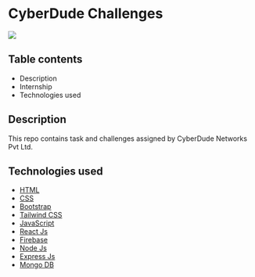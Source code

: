 # CyberDude Challenges

<img src="https://camo.githubusercontent.com/906dc416e333611a12a70b3bfee5978316b20cf51de1800df54a98e764f48f95/68747470733a2f2f6379626572647564656e6574776f726b732e636f6d2f6173736574732f696d672f6173736574732f62616e6e65722e706e67" />

## Table contents

- Description
- Internship
- Technologies used

## Description

This repo contains task and challenges assigned by CyberDude Networks Pvt Ltd.

## Technologies used

- [HTML](https://developer.mozilla.org/en-US/docs/Web/HTML)
- [CSS](https://developer.mozilla.org/en-US/docs/Web/CSS)
- [Bootstrap](https://getbootstrap.com/)
- [Tailwind CSS](https://tailwindcss.com/)
- [JavaScript](https://developer.mozilla.org/en-US/docs/Web/JavaScript)
- [React Js](https://react.dev/)
- [Firebase](https://firebase.google.com/)
- [Node Js](https://nodejs.org/en)
- [Express Js](https://expressjs.com/)
- [Mongo DB](https://www.mongodb.com/)
